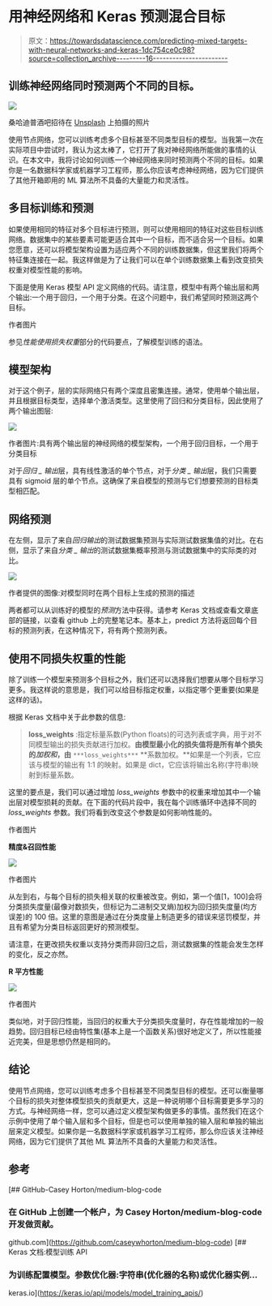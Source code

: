 # 用神经网络和 Keras 预测混合目标

> 原文：<https://towardsdatascience.com/predicting-mixed-targets-with-neural-networks-and-keras-1dc754ce0c98?source=collection_archive---------16----------------------->

## 训练神经网络同时预测两个不同的目标。

![](img/7c7b6a6c0a8fe39a1b8b80e5c2464fad.png)

桑哈迪普酒吧招待在 [Unsplash](https://unsplash.com?utm_source=medium&utm_medium=referral) 上拍摄的照片

使用节点网络，您可以训练考虑多个目标甚至不同类型目标的模型。当我第一次在实际项目中尝试时，我认为这太棒了，它打开了我对神经网络所能做的事情的认识。在本文中，我将讨论如何训练一个神经网络来同时预测两个不同的目标。如果你是一名数据科学家或机器学习工程师，那么你应该考虑神经网络，因为它们提供了其他开箱即用的 ML 算法所不具备的大量能力和灵活性。

## 多目标训练和预测

如果使用相同的特征对多个目标进行预测，则可以使用相同的特征对这些目标训练网络。数据集中的某些要素可能更适合其中一个目标，而不适合另一个目标。如果您愿意，还可以将模型架构设置为适应两个不同的训练数据集，但这里我们将两个特征集连接在一起。我这样做是为了让我们可以在单个训练数据集上看到改变损失权重对模型性能的影响。

下面是使用 Keras 模型 API 定义网络的代码。请注意，模型中有两个输出层和两个输出:一个用于回归，一个用于分类。在这个问题中，我们希望同时预测这两个目标。

作者图片

参见*性能使用损失权重*部分的代码要点，了解模型训练的语法。

## 模型架构

对于这个例子，层的实际网络只有两个深度且密集连接。通常，使用单个输出层，并且根据目标类型，选择单个激活类型。这里使用了回归和分类目标，因此使用了两个输出图层:

![](img/1591865bbbde68093bf912293c0283f1.png)

作者图片:具有两个输出层的神经网络的模型架构，一个用于回归目标，一个用于分类目标

对于*回归 _ 输出*层，具有线性激活的单个节点，对于*分类 _ 输出*层，我们只需要具有 sigmoid 层的单个节点。这确保了来自模型的预测与它们想要预测的目标类型相匹配。

## 网络预测

在左侧，显示了来自*回归输出*的测试数据集预测与实际测试数据集值的对比。在右侧，显示了来自*分类 _ 输出*的测试数据集概率预测与测试数据集中的实际类的对比。

![](img/c89e4fe9da4da7a3bdb7ecceeadaeacc.png)

作者提供的图像:对模型同时在两个目标上生成的预测的描述

两者都可以从训练好的模型的*预测*方法中获得。请参考 Keras 文档或查看文章底部的链接，以查看 github 上的完整笔记本。基本上，predict 方法将返回每个目标的预测列表，在这种情况下，将有两个预测列表。

## 使用不同损失权重的性能

除了训练一个模型来预测多个目标之外，我们还可以选择我们想要从哪个目标学习更多。我这样说的意思是，我们可以给目标指定权重，以指定哪个更重要(如果是这样的话)。

根据 Keras 文档中关于此参数的信息:

> **loss_weights** :指定标量系数(Python floats)的可选列表或字典，用于对不同模型输出的损失贡献进行加权。**由模型最小化的损失值将是所有单个损失的*加权和*，由** `***loss_weights***` **系数加权。**如果是一个列表，它应该与模型的输出有 1:1 的映射。如果是 dict，它应该将输出名称(字符串)映射到标量系数。

这里的要点是，我们可以通过增加 *loss_weights* 参数中的权重来增加其中一个输出层对模型损耗的贡献。在下面的代码片段中，我在每个训练循环中选择不同的 *loss_weights* 参数。我们将看到改变这个参数是如何影响性能的。

作者图片

**精度&召回性能**

![](img/0366875933895e7d716d01dbb036017c.png)

作者图片

从左到右，与每个目标的损失相关联的权重被改变。例如，第一个值[1，100]会将分类损失度量(最像对数损失，但标记为二进制交叉熵)加权为回归损失度量(均方误差)的 100 倍。这里的意图是通过在分类度量上制造更多的错误来惩罚模型，并且有希望为分类目标返回更好的预测模型。

请注意，在更改损失权重以支持分类而非回归之后，测试数据集的性能会发生怎样的变化，反之亦然。

**R 平方性能**

![](img/e3b7ce1736caf0b7079768702cab5e96.png)

作者图片

类似地，对于回归性能，当回归的权重大于分类损失度量时，存在性能增加的一般趋势。回归目标已经由特性集(基本上是一个函数关系)很好地定义了，所以性能接近完美，但是思想仍然是相同的。

## 结论

使用节点网络，您可以训练考虑多个目标甚至不同类型目标的模型。还可以衡量哪个目标的损失对整体模型损失的贡献更大，这是一种说明哪个目标需要更多学习的方式。与神经网络一样，您可以通过定义模型架构做更多的事情。虽然我们在这个示例中使用了单个输入层和多个目标，但是也可以使用单独的输入层和单独的输出层来定义模型。如果你是一名数据科学家或机器学习工程师，那么你应该关注神经网络，因为它们提供了其他 ML 算法所不具备的大量能力和灵活性。

## 参考

[](https://github.com/caseywhorton/medium-blog-code) [## GitHub-Casey Horton/medium-blog-code

### 在 GitHub 上创建一个帐户，为 Casey Horton/medium-blog-code 开发做贡献。

github.com](https://github.com/caseywhorton/medium-blog-code) [](https://keras.io/api/models/model_training_apis/) [## Keras 文档:模型训练 API

### 为训练配置模型。参数优化器:字符串(优化器的名称)或优化器实例…

keras.io](https://keras.io/api/models/model_training_apis/)
